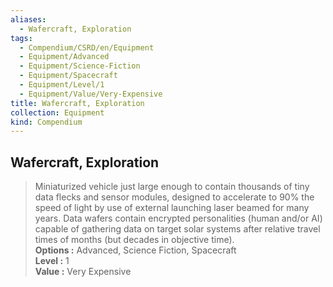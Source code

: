 ```yaml
---
aliases:
  - Wafercraft, Exploration
tags:
  - Compendium/CSRD/en/Equipment
  - Equipment/Advanced
  - Equipment/Science-Fiction
  - Equipment/Spacecraft
  - Equipment/Level/1
  - Equipment/Value/Very-Expensive
title: Wafercraft, Exploration
collection: Equipment
kind: Compendium
---
```

## Wafercraft, Exploration  
  
>Miniaturized vehicle just large enough to contain thousands of tiny data flecks and sensor modules, designed to accelerate to 90% the speed of light by use of external launching laser beamed for many years. Data wafers contain encrypted personalities (human and/or AI) capable of gathering data on target solar systems after relative travel times of months (but decades in objective time).  
> **Options :** Advanced, Science Fiction, Spacecraft  
> **Level :** 1  
> **Value :** Very Expensive